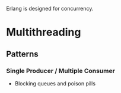 Erlang is designed for concurrency.

# Multithreading

## Patterns

### Single Producer / Multiple Consumer
- Blocking queues and poison pills
